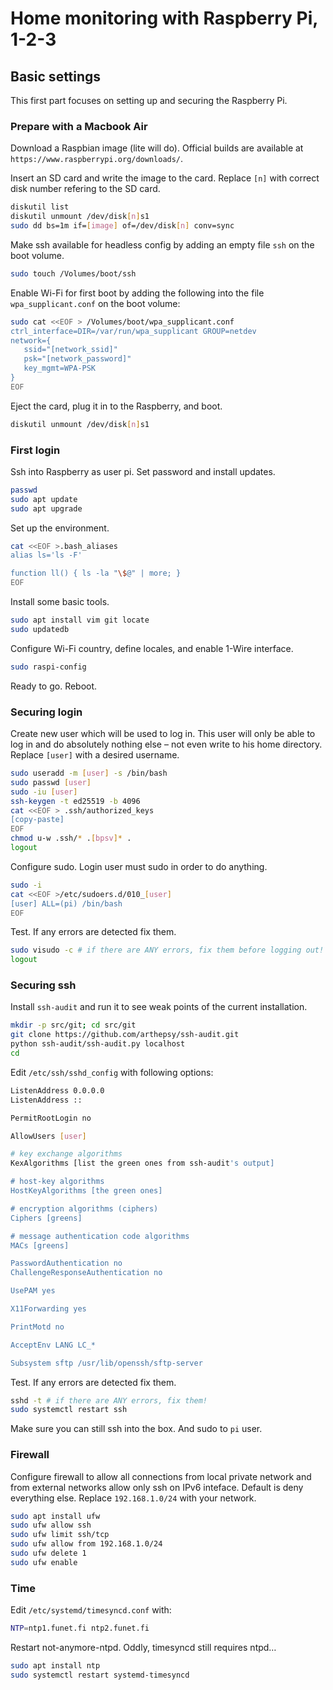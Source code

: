 # Home monitoring with Raspberry Pi, 1-2-3

## Basic settings

This first part focuses on setting up and securing the Raspberry Pi.

### Prepare with a Macbook Air

Download a Raspbian image (lite will do). Official builds are available at `https://www.raspberrypi.org/downloads/`.

Insert an SD card and write the image to the card. Replace `[n]` with correct disk number refering to the SD card.

```bash
diskutil list
diskutil unmount /dev/disk[n]s1
sudo dd bs=1m if=[image] of=/dev/disk[n] conv=sync
```

Make ssh available for headless config by adding an empty file `ssh` on the boot volume.

```bash
sudo touch /Volumes/boot/ssh
```

Enable Wi-Fi for first boot by adding the following into the file `wpa_supplicant.conf` on the boot volume:

```bash
sudo cat <<EOF > /Volumes/boot/wpa_supplicant.conf
ctrl_interface=DIR=/var/run/wpa_supplicant GROUP=netdev
network={
   ssid="[network_ssid]"
   psk="[network_password]"
   key_mgmt=WPA-PSK
}
EOF
```

Eject the card, plug it in to the Raspberry, and boot.

```bash
diskutil unmount /dev/disk[n]s1
```

### First login

Ssh into Raspberry as user pi. Set password and install updates.

```bash
passwd
sudo apt update
sudo apt upgrade
```

Set up the environment.

```bash
cat <<EOF >.bash_aliases
alias ls='ls -F'

function ll() { ls -la "\$@" | more; }
EOF
```

Install some basic tools.

```bash
sudo apt install vim git locate
sudo updatedb
```

Configure Wi-Fi country, define locales, and enable 1-Wire interface.

```bash
sudo raspi-config
```

Ready to go. Reboot.

### Securing login

Create new user which will be used to log in. This user will only be able to log in and do absolutely nothing else – not even write to his home directory. Replace `[user]` with a desired username.

```bash
sudo useradd -m [user] -s /bin/bash
sudo passwd [user]
sudo -iu [user]
ssh-keygen -t ed25519 -b 4096
cat <<EOF > .ssh/authorized_keys
[copy-paste]
EOF
chmod u-w .ssh/* .[bpsv]* .
logout
```

Configure sudo. Login user must sudo in order to do anything.

```bash
sudo -i
cat <<EOF >/etc/sudoers.d/010_[user]
[user] ALL=(pi) /bin/bash
EOF
```

Test. If any errors are detected fix them.

```bash
sudo visudo -c # if there are ANY errors, fix them before logging out!
logout
```

### Securing ssh

Install `ssh-audit` and run it to see weak points of the current installation.

```bash
mkdir -p src/git; cd src/git
git clone https://github.com/arthepsy/ssh-audit.git
python ssh-audit/ssh-audit.py localhost
cd
```

Edit `/etc/ssh/sshd_config` with following options:

```bash
ListenAddress 0.0.0.0
ListenAddress ::

PermitRootLogin no

AllowUsers [user]

# key exchange algorithms
KexAlgorithms [list the green ones from ssh-audit's output]

# host-key algorithms
HostKeyAlgorithms [the green ones]

# encryption algorithms (ciphers)
Ciphers [greens]

# message authentication code algorithms
MACs [greens]

PasswordAuthentication no
ChallengeResponseAuthentication no

UsePAM yes

X11Forwarding yes

PrintMotd no

AcceptEnv LANG LC_*

Subsystem sftp /usr/lib/openssh/sftp-server
```

Test. If any errors are detected fix them.

```bash
sshd -t # if there are ANY errors, fix them!
sudo systemctl restart ssh
```

Make sure you can still ssh into the box. And sudo to `pi` user.

### Firewall

Configure firewall to allow all connections from local private network and from external networks allow only ssh on IPv6 inteface. Default is deny everything else. Replace `192.168.1.0/24` with your network.

```bash
sudo apt install ufw
sudo ufw allow ssh
sudo ufw limit ssh/tcp
sudo ufw allow from 192.168.1.0/24
sudo ufw delete 1
sudo ufw enable
```

### Time

Edit `/etc/systemd/timesyncd.conf` with:

```bash
NTP=ntp1.funet.fi ntp2.funet.fi
```

Restart not-anymore-ntpd. Oddly, timesyncd still requires ntpd…

```bash
sudo apt install ntp
sudo systemctl restart systemd-timesyncd
```
